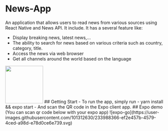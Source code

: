 # News-App
An application that allows users to read news from various sources using React Native and News API. It include. It has a several feature like:
- Display breaking news, latest news,...
- The ability to search for news based on various criteria such as country, category, title.
- Access the news via web browser
- Get all channels around the world based on the language
<img src="[/uploads/d19fcc3d3b4d313c8cd7960a343463b6/table.png](https://user-images.githubusercontent.com/101312630/233990318-15c6636f-0c65-4f2e-b423-59665c7974c7.jpg)"  width="120" height="120">
## Getting Start
- To run the app, simply run
- yarn install && expo start
- And scan the QR code in the Expo client app.
## Expo demo (You can scan qr code below with your expo app)
![expo-go](https://user-images.githubusercontent.com/101312630/233988366-ef2e457b-4579-4ced-a98d-e78d0ce6e739.svg)

